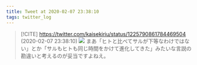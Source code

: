 ```yaml
---
title: Tweet at 2020-02-07 23:38:10
tags: twitter_log
---
```


> [!CITE] https://twitter.com/kaisekiriu/status/1225790861784469504 (2020-02-07 23:38:10)
> ![](https://twitter.com/kaisekiriu/status/1225790861784469504)
> まあ「ヒトと比べてサルが下等なわけではない」とか「サルもヒトも同じ時間をかけて進化してきた」みたいな言説の勘違いと考えるのが妥当ですよねえ。
